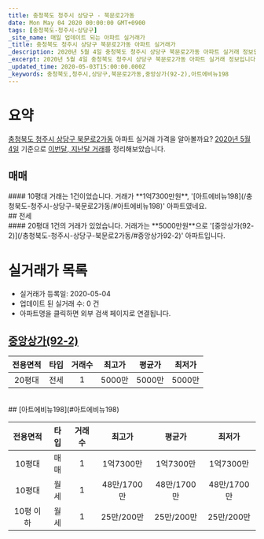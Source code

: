 ```yaml
---
title: 충청북도 청주시 상당구 - 북문로2가동
date: Mon May 04 2020 00:00:00 GMT+0900
tags: [충청북도-청주시-상당구]
_site_name: 매일 업데이트 되는 아파트 실거래가
_title: 충청북도 청주시 상당구 북문로2가동 아파트 실거래가
_description: 2020년 5월 4일 충청북도 청주시 상당구 북문로2가동 아파트 실거래 정보입니다. 2건 아파트 정보가 있습니다.
_excerpt: 2020년 5월 4일 충청북도 청주시 상당구 북문로2가동 아파트 실거래 정보입니다. 2건 아파트 정보가 있습니다.
_updated_time: 2020-05-03T15:00:00.000Z
_keywords: 충청북도,청주시,상당구,북문로2가동,중앙상가(92-2),아트에비뉴198
---
```





# 요약
<ins>충청북도 청주시 상당구 북문로2가동</ins> 아파트 실거래 가격을 알아볼까요? <ins>2020년 5월 4일</ins> 기준으로 <ins>이번달, 지난달 거래</ins>를 정리해보았습니다.

## 매매
<div class="container">
<div class="twelve columns" markdown="1">
#### 10평대
거래는 1건이었습니다. 거래가 **1억7300만원**, '[아트에비뉴198](/충청북도-청주시-상당구-북문로2가동/#아트에비뉴198)' 아파트였네요.
</div>
</div>
## 전세
<div class="container">
<div class="twelve columns" markdown="1">
#### 20평대
1건의 거래가 있었습니다. 거래가는 **5000만원**으로 '[중앙상가(92-2)](/충청북도-청주시-상당구-북문로2가동/#중앙상가92-2)' 아파트입니다.
</div>
</div>



# 실거래가 목록
- 실거래가 등록일: 2020-05-04
- 업데이트 된 실거래 수: 0 건
- 아파트명을 클릭하면 외부 검색 페이지로 연결됩니다.

## [중앙상가(92-2)](#중앙상가92-2)

|전용면적|타입|거래수|최고가|평균가|최저가|
|:---:|:---:|:---:|:---:|:---:|:---:|
|20평대|<span class="deal-type-2">전세</span>|1|5000만|5000만|5000만|

<br/>
## [아트에비뉴198](#아트에비뉴198)

|전용면적|타입|거래수|최고가|평균가|최저가|
|:---:|:---:|:---:|:---:|:---:|:---:|
|10평대|<span class="deal-type-1">매매</span>|1|1억7300만|1억7300만|1억7300만|
|10평대|<span class="deal-type-3">월세</span>|1|48만/1700만|48만/1700만|48만/1700만|
|10평 이하|<span class="deal-type-3">월세</span>|1|25만/200만|25만/200만|25만/200만|

<br/>



